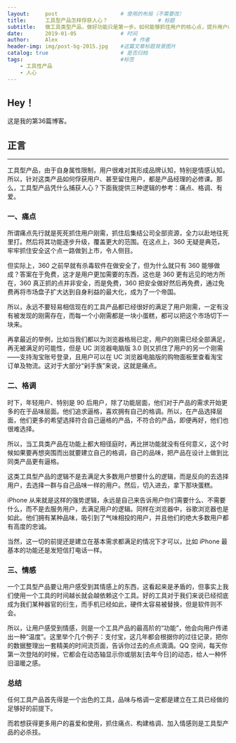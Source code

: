 ```yaml
---
layout:     post   				    # 使用的布局（不需要改）
title:      工具型产品怎样俘获人心？				# 标题 
subtitle:   做工具类型产品，做好功能只是第一步。如何能够抓住用户的核心点，提升用户的使用感受，扩大自己的用户规模，这是核心需要解决的问题。#副标题
date:       2019-01-05 				# 时间
author:     Alex 						# 作者
header-img: img/post-bg-2015.jpg 	#这篇文章标题背景图片
catalog: true 						# 是否归档
tags:								#标签
    - 工具性产品
    - 人心
---
```


## Hey！
这是我的第36篇博客。
## 正言
******
工具型产品，由于自身属性限制，用户很难对其形成品牌认知，特别是情感认知。所以，针对这类产品如何俘获用户、甚至留住用户，都是产品经理的必修课。那么，工具型产品凭什么捕获人心？下面我提供三种逻辑的参考：痛点、格调、有爱。
### 一、痛点
所谓痛点先行就是死死抓住用户刚需，抓住后集结公司全部资源，全力以赴地往死里打。然后将其功能逐步升级，覆盖更大的范围。在这点上，360 无疑是典范，牢牢抓住安全这个点一路做到上市，令人侧目。

但实际上，360 之前早就有杀毒软件在做安全了，但为什么就只有 360 能够做成？答案在于免费，这才是用户更加需要的东西，这也是 360 更有远见的地方所在，360 真正抓的点并非安全，而是免费，360 把安全做好然后再免费，通过免费再将市场盘子扩大达到自身利益的最大化，成为了一个帝国。

所以，永远不要轻易相信现在的工具产品都已经很好的满足了用户刚需，一定有没有被发现的刚需存在，而每一个小刚需都是一块小蛋糕，都可以把这个市场切下一块来。

再拿最近的举例，比如当我们都以为浏览器格局已定，用户的刚需已经全部满足，再无被满足的可能性，但是 UC 浏览器电脑版 3.0 则又抓住了用户的另一个刚需——支持淘宝账号登录，且用户可以在 UC 浏览器电脑版的购物面板里查看淘宝订单及物流。这对于大部分“剁手族”来说，这就是痛点。
### 二、格调
时下，年轻用户、特别是 90 后用户，除了功能层面，他们对于产品的需求开始更多的在于品味层面。他们追求逼格，喜欢拥有自己的格调。所以，在产品选择层面，他们更多的希望选择符合自己逼格的产品，不符合的产品，即便再好，他们也很难选择。

所以，当工具类产品在功能上都大相径庭时，再比拼功能就没有任何意义，这个时候如果要再想突围而出就要建立自己的格调，自己的品味，把产品在设计上做到比同类产品更有逼格。

这类工具型产品的逻辑不是去满足大多数用户想要什么的逻辑，而是反向的去选择用户，去选择一群与自己品味一样的用户。然后，切入进去，拿下那块蛋糕。

iPhone 从来就是这样的强势逻辑，永远是自己来告诉用户你们需要什么、不需要什么，而不是去服务用户，去满足用户的逻辑。同样在浏览器中，谷歌浏览器也是如此。他们拥有某种品味，吸引到了气味相投的用户，并且他们的绝大多数用户都有高度的忠诚。

当然，这一切的前提还是建立在基本需求都满足的情况下才可以，比如 iPhone 最基本的功能还是发短信打电话一样。
### 三、情感
一个工具型产品要让用户感受到其情感上的东西，这看起来是矛盾的，但事实上我们使用一个工具的时间越长就会越依赖这个工具。好的工具对于我们来说已经彻底成为我们某种器官的衍生，而手机已经如此，硬件太容易被替换，但是软件则不会。

所以，让用户感受到情感，则是一个工具产品的最高阶的“功能”，他会向用户传递出一种“温度”。这里举个几个例子：支付宝，这几年都会根据你的过往记录，把你的数据整理出一套精美的时间流页面，告诉你过去的点点滴滴。QQ 空间，每天你第一次登陆的时候，它都会在动态轴显示你或朋友[去年今日]的动态，给人一种怀旧温暖之感。
### 总结
任何工具产品首先得是一个出色的工具，品味与格调一定都是建立在工具已经做的足够好的前提下。

而若想获得更多用户的喜爱和使用，抓住痛点、构建格调、加入情感则是工具型产品的必杀技。
